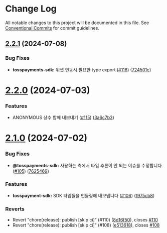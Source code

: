 # Change Log

All notable changes to this project will be documented in this file.
See [Conventional Commits](https://conventionalcommits.org) for commit guidelines.

## [2.2.1](https://github.com/tosspayments/browser-sdk/compare/@tosspayments/tosspayments-sdk@2.2.0...@tosspayments/tosspayments-sdk@2.2.1) (2024-07-08)


### Bug Fixes

* **tosspayments-sdk:** 위젯 연동시 필요한 type export ([#116](https://github.com/tosspayments/browser-sdk/issues/116)) ([724501c](https://github.com/tosspayments/browser-sdk/commit/724501c8ad79e395d29b0b11191d6e296d0f8134))





# [2.2.0](https://github.com/tosspayments/browser-sdk/compare/@tosspayments/tosspayments-sdk@2.1.0...@tosspayments/tosspayments-sdk@2.2.0) (2024-07-03)


### Features

* ANONYMOUS 상수 함께 내보내기 ([#115](https://github.com/tosspayments/browser-sdk/issues/115)) ([3a6c7b3](https://github.com/tosspayments/browser-sdk/commit/3a6c7b37decc5b7c912430342206eb2c098c868c))





# [2.1.0](https://github.com/tosspayments/browser-sdk/compare/@tosspayments/tosspayments-sdk@2.0.0...@tosspayments/tosspayments-sdk@2.1.0) (2024-07-02)


### Bug Fixes

* **@tosspayments-sdk:** 사용하는 측에서 타입 추론이 안 되는 이슈를 수정합니다 ([#105](https://github.com/tosspayments/browser-sdk/issues/105)) ([7625469](https://github.com/tosspayments/browser-sdk/commit/762546989c7f39b83d5344349f60dbb8be2339e5))


### Features

* **tosspayment-sdk:** SDK 타입들을 번들링해 내보냅니다 ([#106](https://github.com/tosspayments/browser-sdk/issues/106)) ([f975cb8](https://github.com/tosspayments/browser-sdk/commit/f975cb889dcc2f9cdda31c78ac5eff2fa48b5279))


### Reverts

* Revert "chore(release): publish [skip ci]" (#110) ([8d16f50](https://github.com/tosspayments/browser-sdk/commit/8d16f50254ed7d4b23bd8af73d33b487b7607983)), closes [#110](https://github.com/tosspayments/browser-sdk/issues/110)
* Revert "chore(release): publish [skip ci]" (#108) ([e513618](https://github.com/tosspayments/browser-sdk/commit/e513618478149495a586518318565201461fc74e)), closes [#108](https://github.com/tosspayments/browser-sdk/issues/108)
